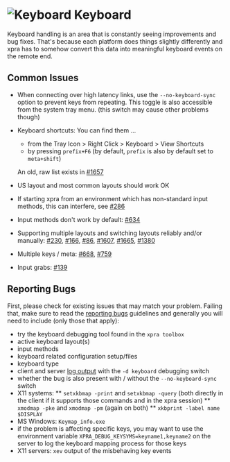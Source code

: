 # ![Keyboard](../images/icons/keyboard.png) Keyboard

Keyboard handling is an area that is constantly seeing improvements and bug fixes.
That's because each platform does things slightly differently and xpra has to somehow convert this data into meaningful keyboard events on the remote end.

## Common Issues
* When connecting over high latency links, use the `--no-keyboard-sync` option to prevent keys from repeating. This toggle is also accessible from the system tray menu. (this switch may cause other problems though)
* Keyboard shortcuts: You can find them ...
  * from the Tray Icon > Right Click > Keyboard > View Shortcuts
  * by pressing `prefix+F6` (by default, `prefix` is also by default set to `meta+shift`)
  
  An old, raw list exists in [#1657](https://github.com/Xpra-org/xpra/issues/1657)
* US layout and most common layouts should work OK
* If starting xpra from an environment which has non-standard input methods, this can interfere, see [#286](https://github.com/Xpra-org/xpra/issues/286)
* Input methods don't work by default: [#634](https://github.com/Xpra-org/xpra/issues/634)
* Supporting multiple layouts and switching layouts reliably and/or manually: [#230](https://github.com/Xpra-org/xpra/issues/230), [#166](https://github.com/Xpra-org/xpra/issues/166), [#86](https://github.com/Xpra-org/xpra/issues/86), [#1607](https://github.com/Xpra-org/xpra/issues/1607), [#1665](https://github.com/Xpra-org/xpra/issues/1665), [#1380](https://github.com/Xpra-org/xpra/issues/1380)
* Multiple keys / meta: [#668](https://github.com/Xpra-org/xpra/issues/668), [#759](https://github.com/Xpra-org/xpra/issues/759)
* Input grabs: [#139](https://github.com/Xpra-org/xpra/issues/139)


## Reporting Bugs
First, please check for existing issues that may match your problem.
Failing that, make sure to read the [reporting bugs](https://github.com/Xpra-org/xpra/wiki/Reporting-Bugs) guidelines and generally you will need to include (only those that apply):
* try the keyboard debugging tool found in the `xpra toolbox`
* active keyboard layout(s)
* input methods
* keyboard related configuration setup/files
* keyboard type
* client and server [log output](../Usage/Logging.md) with the `-d keyboard` debugging switch
* whether the bug is also present with / without the `--no-keyboard-sync` switch
* X11 systems:
** `setxkbmap -print` and `setxkbmap -query` (both directly in the client if it supports those commands and in the xpra session)
** `xmodmap -pke` and `xmodmap -pm` (again on both)
** `xkbprint -label name $DISPLAY`
* MS Windows: `Keymap_info.exe`
* if the problem is affecting specific keys, you may want to use the environment variable `XPRA_DEBUG_KEYSYMS=keyname1,keyname2` on the server to log the keyboard mapping process for those keys
* X11 servers: `xev` output of the misbehaving key events
